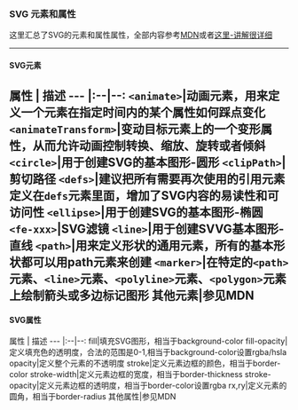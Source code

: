 ### SVG 元素和属性

这里汇总了SVG的元素和属性属性，全部内容参考[MDN](https://developer.mozilla.org/zh-CN/docs/Web/SVG/Element)或者[这里-讲解很详细](https://www.cnblogs.com/w3cdream/p/4995122.html)

---

#### SVG元素
属性 | 描述 
--- |:--|--:
`<animate>`|动画元素，用来定义一个元素在指定时间内的某个属性如何踩点变化
`<animateTransform>`|变动目标元素上的一个变形属性，从而允许动画控制转换、缩放、旋转或者倾斜
`<circle>`|用于创建SVG的基本图形-圆形
`<clipPath>`|剪切路径
`<defs>`|建议把所有需要再次使用的引用元素定义在`defs`元素里面，增加了SVG内容的易读性和可访问性
`<ellipse>`|用于创建SVG的基本图形-椭圆
`<fe-xxx>`|SVG滤镜
`<line>`|用于创建SVVG基本图形-直线
`<path>`|用来定义形状的通用元素，所有的基本形状都可以用path元素来创建
`<marker>`|在特定的`<path>`元素、`<line>`元素、`<polyline>`元素、`<polygon>`元素上绘制箭头或多边标记图形
其他元素|参见MDN
---

#### SVG属性

属性 | 描述 
--- |:--|--:
fill|填充SVG图形，相当于background-color
fill-opacity|定义填充色的透明度，合法的范围是0-1,相当于background-color设置rgba/hsla
opacity|定义整个元素的不透明度
stroke|定义元素边框的颜色，相当于border-color
stroke-width|定义元素边框的宽度，相当于border-thickness
stroke-opacity|定义元素边框的透明度，相当于border-color设置rgba
rx,ry|定义元素的圆角，相当于border-radius
其他属性|参见MDN
